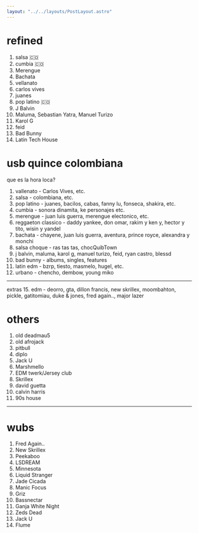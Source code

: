 ```yaml
---
layout: "../../layouts/PostLayout.astro"
---
```


# refined
1. salsa 🇨🇴
2. cumbia 🇨🇴
3. Merengue
4. Bachata
5. vellanato
6. carlos vives
7. juanes
8. pop latino 🇨🇴
9. J Balvin
10. Maluma, Sebastian Yatra, Manuel Turizo
11. Karol G
12. feid
13. Bad Bunny
14. Latin Tech House

# usb quince colombiana

que es la hora loca?

1. vallenato - Carlos Vives, etc.
2. salsa - colombiana, etc.
3. pop latino - juanes, bacilos, cabas, fanny lu, fonseca, shakira, etc.
4. cumbia - sonora dinamita, ke personajes etc.
5. merengue - juan luis guerra, merengue electonico, etc.
6. reggaeton classico - daddy yankee, don omar, rakim y ken y, hector y tito, wisin y yandel
7. bachata - chayene, juan luis guerra, aventura, prince royce, alexandra y monchi
10. salsa choque - ras tas tas, chocQuibTown
11. j balvin, maluma, karol g, manuel turizo, feid, ryan castro, blessd
12. bad bunny - albums, singles, features
13. latin edm - bzrp, tiesto, masmelo, hugel, etc.
14. urbano - chencho, dembow, young miko
---
extras
15. edm - deorro, gta, dillon francis, new skrillex, moombahton, pickle, gatitomiau, duke & jones, fred again.., major lazer



# others

1. old deadmau5
2. old afrojack
12. pitbull
14. diplo
15. Jack U   
17. Marshmello
18. EDM twerk/Jersey club
19. Skrillex
20. david guetta
21. calvin harris
22. 90s house

---
# wubs

1. Fred Again..
2. New Skrillex
3. Peekaboo
4. LSDREAM
5. Minnesota
5. Liquid Stranger
6. Jade Cicada
7. Manic Focus
8. Griz
9. Bassnectar
10. Ganja White Night
11. Zeds Dead
12. Jack U
13. Flume
